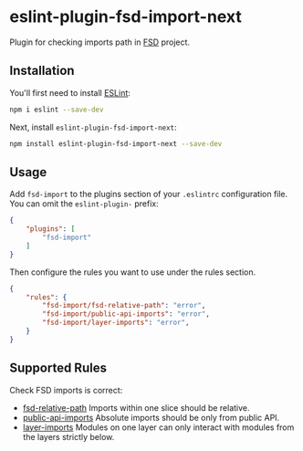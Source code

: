 # eslint-plugin-fsd-import-next

Plugin for checking imports path in [FSD](https://feature-sliced.design/) project.

## Installation

You'll first need to install [ESLint](https://eslint.org/):

```sh
npm i eslint --save-dev
```

Next, install `eslint-plugin-fsd-import-next`:

```sh
npm install eslint-plugin-fsd-import-next --save-dev
```

## Usage

Add `fsd-import` to the plugins section of your `.eslintrc` configuration file. You can omit the `eslint-plugin-` prefix:

```json
{
    "plugins": [
        "fsd-import"
    ]
}
```


Then configure the rules you want to use under the rules section.

```json
{
    "rules": {
        "fsd-import/fsd-relative-path": "error",
        "fsd-import/public-api-imports": "error",
        "fsd-import/layer-imports": "error",
    }
}
```

## Supported Rules
Check FSD imports is correct:
* [fsd-relative-path](https://github.com/ArthurNyan/eslint-plugin-fsd-import-next/blob/main/docs/rules/fsd-relative-path.md)
 Imports within one slice should be relative.
* [public-api-imports](https://github.com/ArthurNyan/eslint-plugin-fsd-import-next/blob/main/docs/rules/public-api-imports.md)
Absolute imports should be only from public API.
* [layer-imports](https://github.com/ArthurNyan/eslint-plugin-fsd-import-next/blob/main/docs/rules/layer-imports.md)
Modules on one layer can only interact with modules from the layers strictly below.


